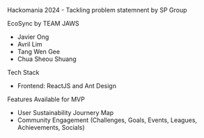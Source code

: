 Hackomania 2024 - Tackling problem statemnent by SP Group

EcoSync by TEAM JAWS
- Javier Ong
- Avril Lim
- Tang Wen Gee
- Chua Sheou Shuang

Tech Stack
- Frontend: ReactJS and Ant Design

Features Available for MVP
- User Sustainability Journery Map
- Community Engagement (Challenges, Goals, Events, Leagues, Achievements, Socials)
